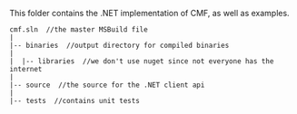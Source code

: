 This folder contains the .NET implementation of CMF, as well as examples.

```
cmf.sln  //the master MSBuild file
|
|-- binaries  //output directory for compiled binaries
|
|  |-- libraries  //we don't use nuget since not everyone has the internet
|
|-- source  //the source for the .NET client api
|
|-- tests  //contains unit tests

```
